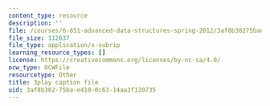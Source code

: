 ```yaml
---
content_type: resource
description: ''
file: /courses/6-851-advanced-data-structures-spring-2012/3af8b38275bae4180c6314aa3f120735_NoOYvZvH_FU.srt
file_size: 112637
file_type: application/x-subrip
learning_resource_types: []
license: https://creativecommons.org/licenses/by-nc-sa/4.0/
ocw_type: OCWFile
resourcetype: Other
title: 3play caption file
uid: 3af8b382-75ba-e418-0c63-14aa3f120735
---
```

